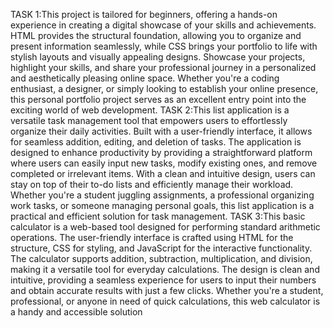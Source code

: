 TASK 1:This project is tailored for beginners, offering a hands-on experience in creating a digital showcase of your skills and achievements. HTML provides the structural foundation, allowing you to organize and present information seamlessly, while CSS brings your portfolio to life with stylish layouts and visually appealing designs. Showcase your projects, highlight your skills, and share your professional journey in a personalized and aesthetically pleasing online space. Whether you're a coding enthusiast, a designer, or simply looking to establish your online presence, this personal portfolio project serves as an excellent entry point into the exciting world of web development.
TASK 2:This list application is a versatile task management tool that empowers users to effortlessly organize their daily activities. Built with a user-friendly interface, it allows for seamless addition, editing, and deletion of tasks. The application is designed to enhance productivity by providing a straightforward platform where users can easily input new tasks, modify existing ones, and remove completed or irrelevant items. With a clean and intuitive design, users can stay on top of their to-do lists and efficiently manage their workload. Whether you're a student juggling assignments, a professional organizing work tasks, or someone managing personal goals, this list application is a practical and efficient solution for task management.
TASK 3:This basic calculator is a web-based tool designed for performing standard arithmetic operations. The user-friendly interface is crafted using HTML for the structure, CSS for styling, and JavaScript for the interactive functionality. The calculator supports addition, subtraction, multiplication, and division, making it a versatile tool for everyday calculations. The design is clean and intuitive, providing a seamless experience for users to input their numbers and obtain accurate results with just a few clicks. Whether you're a student, professional, or anyone in need of quick calculations, this web calculator is a handy and accessible solution
